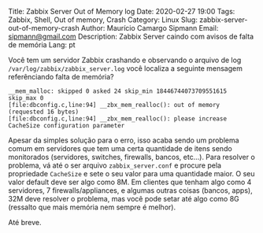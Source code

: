 ﻿Title: Zabbix Server Out of Memory log
Date: 2020-02-27 19:00
Tags: Zabbix, Shell, Out of memory, Crash
Category: Linux
Slug: zabbix-server-out-of-memory-crash
Author: Maurício Camargo Sipmann
Email: sipmann@gmail.com
Description: Zabbix Server caindo com avisos de falta de memória
Lang: pt

Você tem um servidor Zabbix crashando e observando o arquivo de log `/var/log/zabbix/zabbix_server.log` você localiza a seguinte mensagem referênciando falta de memória?

```shell
__mem_malloc: skipped 0 asked 24 skip_min 18446744073709551615 skip_max 0
[file:dbconfig.c,line:94] __zbx_mem_realloc(): out of memory (requested 16 bytes)
[file:dbconfig.c,line:94] __zbx_mem_realloc(): please increase CacheSize configuration parameter
```

Apesar da simples solução para o erro, isso acaba sendo um problema comum em servidores que tem uma certa quantidade de itens sendo monitorados (servidores, switches, firewalls, bancos, etc...). Para resolver o problema, vá até o ser arquivo `zabbix_server.conf` e procure pela propriedade `CacheSize` e sete o seu valor para uma quantidade maior. O seu valor default deve ser algo como 8M. Em clientes que tenham algo como 4 servidores, 7 firewalls/appliances, e algumas outras coisas (bancos, apps), 32M deve resolver o problema, mas você pode setar até algo como 8G (ressalto que mais memória nem sempre é melhor).

Até breve.
